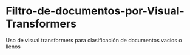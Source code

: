 # Filtro-de-documentos-por-Visual-Transformers
Uso de visual transformers para clasificación de documentos vacios o llenos
